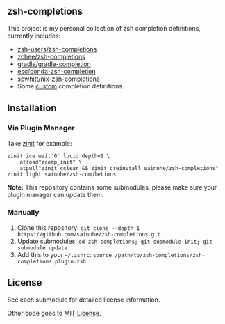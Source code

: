 ## zsh-completions

This project is my personal collection of zsh completion definitions, currently includes:

- [zsh-users/zsh-completions](https://github.com/zsh-users/zsh-completions)
- [zchee/zsh-completions](https://github.com/zchee/zsh-completions)
- [gradle/gradle-completion](https://github.com/gradle/gradle-completion)
- [esc/conda-zsh-completion](https://github.com/esc/conda-zsh-completion)
- [spwhitt/nix-zsh-completions](https://github.com/spwhitt/nix-zsh-completions)
- Some [custom](https://github.com/sainnhe/zsh-completions/tree/master/src/custom) completion definitions.

## Installation

### Via Plugin Manager

Take [zinit](https://github.com/zdharma-continuum/zinit) for example:

```shell
zinit ice wait'0' lucid depth=1 \
    atload"zcomp_init" \
    atpull"zinit cclear && zinit creinstall sainnhe/zsh-completions"
zinit light sainnhe/zsh-completions
```

**Note:** This repository contains some submodules, please make sure your plugin manager can update them.

### Manually

1. Clone this repository: `git clone --depth 1 https://github.com/sainnhe/zsh-completions.git`
2. Update submodules: `cd zsh-completions; git submodule init; git submodule update`
3. Add this to your `~/.zshrc`: `source /path/to/zsh-completions/zsh-completions.plugin.zsh`

## License

See each submodule for detailed license information.

Other code goes to [MIT License](./LICENSE).
